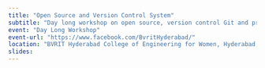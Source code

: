 ```yaml
---
title: "Open Source and Version Control System"
subtitle: "Day long workshop on open source, version control Git and programs by GitHub"
event: "Day Long Workshop"
event-url: "https://www.facebook.com/BvritHyderabad/"
location: "BVRIT Hyderabad College of Engineering for Women, Hyderabad, India"
slides:
---
```

